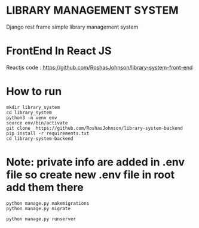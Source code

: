 #  LIBRARY MANAGEMENT SYSTEM
Django rest frame simple library management system

# FrontEnd In React JS
Reactjs code : https://github.com/RoshasJohnson/library-system-front-end

# How to run  
`mkdir library_system` </br>
`cd library_system` </br>
`python3 -m venv env` </br>
`source env/bin/activate` </br>
`git clone  https://github.com/RoshasJohnson/library-system-backend`  </br>
`pip install -r requirements.txt` </br>
`cd library-system-backend`  </br>
# Note: private info are added in .env file so create new .env file in root add them there

`python manage.py makemigrations` </br>
`python manage.py migrate`    </br> 

`python manage.py runserver`  </br>










